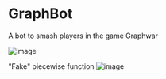 # GraphBot
A bot to smash players in the game Graphwar

![image](https://github.com/user-attachments/assets/7ee4f917-a18f-490c-a105-48a06fc8f43e)

"Fake" piecewise function
![image](https://github.com/user-attachments/assets/0ef7b1f7-0342-4c67-96f0-3e5dab0feb5d)

